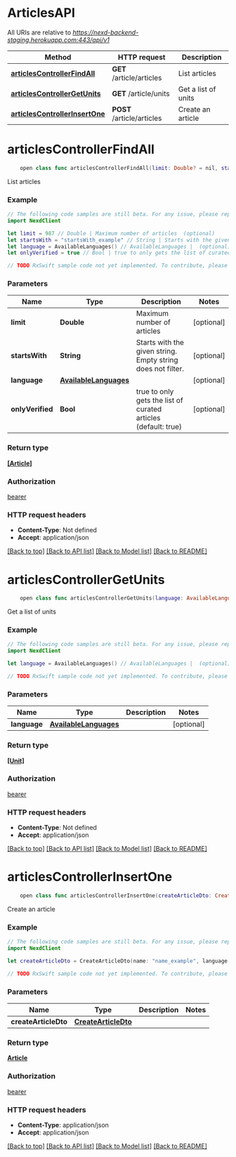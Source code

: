 # ArticlesAPI

All URIs are relative to *https://nexd-backend-staging.herokuapp.com:443/api/v1*

Method | HTTP request | Description
------------- | ------------- | -------------
[**articlesControllerFindAll**](ArticlesAPI.md#articlescontrollerfindall) | **GET** /article/articles | List articles
[**articlesControllerGetUnits**](ArticlesAPI.md#articlescontrollergetunits) | **GET** /article/units | Get a list of units
[**articlesControllerInsertOne**](ArticlesAPI.md#articlescontrollerinsertone) | **POST** /article/articles | Create an article


# **articlesControllerFindAll**
```swift
    open class func articlesControllerFindAll(limit: Double? = nil, startsWith: String? = nil, language: AvailableLanguages? = nil, onlyVerified: Bool? = nil) -> Observable<[Article]>
```

List articles

### Example 
```swift
// The following code samples are still beta. For any issue, please report via http://github.com/OpenAPITools/openapi-generator/issues/new
import NexdClient

let limit = 987 // Double | Maximum number of articles  (optional)
let startsWith = "startsWith_example" // String | Starts with the given string. Empty string does not filter. (optional)
let language = AvailableLanguages() // AvailableLanguages |  (optional)
let onlyVerified = true // Bool | true to only gets the list of curated articles (default: true) (optional)

// TODO RxSwift sample code not yet implemented. To contribute, please open a ticket via http://github.com/OpenAPITools/openapi-generator/issues/new
```

### Parameters

Name | Type | Description  | Notes
------------- | ------------- | ------------- | -------------
 **limit** | **Double** | Maximum number of articles  | [optional] 
 **startsWith** | **String** | Starts with the given string. Empty string does not filter. | [optional] 
 **language** | [**AvailableLanguages**](.md) |  | [optional] 
 **onlyVerified** | **Bool** | true to only gets the list of curated articles (default: true) | [optional] 

### Return type

[**[Article]**](Article.md)

### Authorization

[bearer](../README.md#bearer)

### HTTP request headers

 - **Content-Type**: Not defined
 - **Accept**: application/json

[[Back to top]](#) [[Back to API list]](../README.md#documentation-for-api-endpoints) [[Back to Model list]](../README.md#documentation-for-models) [[Back to README]](../README.md)

# **articlesControllerGetUnits**
```swift
    open class func articlesControllerGetUnits(language: AvailableLanguages? = nil) -> Observable<[Unit]>
```

Get a list of units

### Example 
```swift
// The following code samples are still beta. For any issue, please report via http://github.com/OpenAPITools/openapi-generator/issues/new
import NexdClient

let language = AvailableLanguages() // AvailableLanguages |  (optional)

// TODO RxSwift sample code not yet implemented. To contribute, please open a ticket via http://github.com/OpenAPITools/openapi-generator/issues/new
```

### Parameters

Name | Type | Description  | Notes
------------- | ------------- | ------------- | -------------
 **language** | [**AvailableLanguages**](.md) |  | [optional] 

### Return type

[**[Unit]**](Unit.md)

### Authorization

[bearer](../README.md#bearer)

### HTTP request headers

 - **Content-Type**: Not defined
 - **Accept**: application/json

[[Back to top]](#) [[Back to API list]](../README.md#documentation-for-api-endpoints) [[Back to Model list]](../README.md#documentation-for-models) [[Back to README]](../README.md)

# **articlesControllerInsertOne**
```swift
    open class func articlesControllerInsertOne(createArticleDto: CreateArticleDto) -> Observable<Article>
```

Create an article

### Example 
```swift
// The following code samples are still beta. For any issue, please report via http://github.com/OpenAPITools/openapi-generator/issues/new
import NexdClient

let createArticleDto = CreateArticleDto(name: "name_example", language: "language_example") // CreateArticleDto | 

// TODO RxSwift sample code not yet implemented. To contribute, please open a ticket via http://github.com/OpenAPITools/openapi-generator/issues/new
```

### Parameters

Name | Type | Description  | Notes
------------- | ------------- | ------------- | -------------
 **createArticleDto** | [**CreateArticleDto**](CreateArticleDto.md) |  | 

### Return type

[**Article**](Article.md)

### Authorization

[bearer](../README.md#bearer)

### HTTP request headers

 - **Content-Type**: application/json
 - **Accept**: application/json

[[Back to top]](#) [[Back to API list]](../README.md#documentation-for-api-endpoints) [[Back to Model list]](../README.md#documentation-for-models) [[Back to README]](../README.md)

